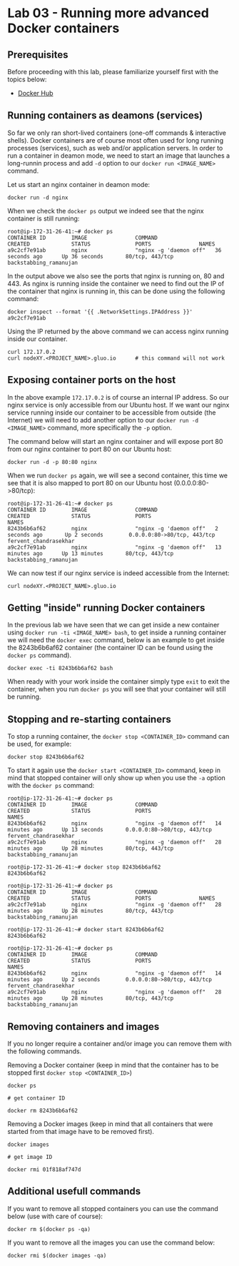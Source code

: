 # Lab 03 - Running more advanced Docker containers

## Prerequisites

Before proceeding with this lab, please familiarize yourself first with the topics below:

* [Docker Hub](https://docs.docker.com/engine/reference/glossary/#/docker-hub)

## Running containers as deamons (services)

So far we only ran short-lived containers (one-off commands & interactive shells).  Docker containers are of course most often used for long running processes (services), such as web and/or application servers.  In order to run a container in deamon mode, we need to start an image that launches a long-runnin process and add `-d` option to our `docker run <IMAGE_NAME>` command.

Let us start an nginx container in deamon mode:

```
docker run -d nginx
```

When we check the `docker ps` output we indeed see that the nginx container is still running:

```
root@ip-172-31-26-41:~# docker ps
CONTAINER ID        IMAGE               COMMAND                  CREATED             STATUS              PORTS               NAMES
a9c2cf7e91ab        nginx               "nginx -g 'daemon off"   36 seconds ago      Up 36 seconds       80/tcp, 443/tcp     backstabbing_ramanujan
```

In the output above we also see the ports that nginx is running on, 80 and 443.  As nginx is running inside the container we need to find out the IP of the container that nginx is running in, this can be done using the following command:

```
docker inspect --format '{{ .NetworkSettings.IPAddress }}' a9c2cf7e91ab
```

Using the IP returned by the above command we can access nginx running inside our container.

```
curl 172.17.0.2
curl nodeXY.<PROJECT_NAME>.gluo.io		# this command will not work
```

## Exposing container ports on the host

In the above example `172.17.0.2` is of course an internal IP address.  So our nginx service is only accessible from our Ubuntu host.  If we want our nginx service running inside our container to be accessible from outside (the Internet) we will need to add another option to our `docker run -d <IMAGE_NAME>` command, more specifically the `-p` option.

The command below will start an nginx container and will expose port 80 from our nginx container to port 80 on our Ubuntu host:

```
docker run -d -p 80:80 nginx
```

When we run `docker ps` again, we will see a second container, this time we see that it is also mapped to port 80 on our Ubuntu host (0.0.0.0:80->80/tcp):

```
root@ip-172-31-26-41:~# docker ps
CONTAINER ID        IMAGE               COMMAND                  CREATED             STATUS              PORTS                         NAMES
8243b6b6af62        nginx               "nginx -g 'daemon off"   2 seconds ago       Up 2 seconds        0.0.0.0:80->80/tcp, 443/tcp   fervent_chandrasekhar
a9c2cf7e91ab        nginx               "nginx -g 'daemon off"   13 minutes ago      Up 13 minutes       80/tcp, 443/tcp               backstabbing_ramanujan
```

We can now test if our nginx service is indeed accessible from the Internet:

```
curl nodeXY.<PROJECT_NAME>.gluo.io
```

## Getting "inside" running Docker containers

In the previous lab we have seen that we can get inside a new container using `docker run -ti <IMAGE_NAME> bash`, to get inside a running container we will need the `docker exec` command, below is an example to get inside the 8243b6b6af62 container (the container ID can be found using the `docker ps` command).

```
docker exec -ti 8243b6b6af62 bash
```

When ready with your work inside the container simply type `exit` to exit the container, when you run `docker ps` you will see that your container will still be running.

## Stopping and re-starting containers

To stop a running container, the `docker stop <CONTAINER_ID>` command can be used, for example:

```
docker stop 8243b6b6af62
```

To start it again use the `docker start <CONTAINER_ID>` command, keep in mind that stopped container will only show up when you use the `-a` option with the `docker ps` command:

```
root@ip-172-31-26-41:~# docker ps
CONTAINER ID        IMAGE               COMMAND                  CREATED             STATUS              PORTS                         NAMES
8243b6b6af62        nginx               "nginx -g 'daemon off"   14 minutes ago      Up 13 seconds       0.0.0.0:80->80/tcp, 443/tcp   fervent_chandrasekhar
a9c2cf7e91ab        nginx               "nginx -g 'daemon off"   28 minutes ago      Up 28 minutes       80/tcp, 443/tcp               backstabbing_ramanujan

root@ip-172-31-26-41:~# docker stop 8243b6b6af62
8243b6b6af62

root@ip-172-31-26-41:~# docker ps
CONTAINER ID        IMAGE               COMMAND                  CREATED             STATUS              PORTS               NAMES
a9c2cf7e91ab        nginx               "nginx -g 'daemon off"   28 minutes ago      Up 28 minutes       80/tcp, 443/tcp     backstabbing_ramanujan

root@ip-172-31-26-41:~# docker start 8243b6b6af62
8243b6b6af62

root@ip-172-31-26-41:~# docker ps
CONTAINER ID        IMAGE               COMMAND                  CREATED             STATUS              PORTS                         NAMES
8243b6b6af62        nginx               "nginx -g 'daemon off"   14 minutes ago      Up 2 seconds        0.0.0.0:80->80/tcp, 443/tcp   fervent_chandrasekhar
a9c2cf7e91ab        nginx               "nginx -g 'daemon off"   28 minutes ago      Up 28 minutes       80/tcp, 443/tcp               backstabbing_ramanujan
```

## Removing containers and images

If you no longer require a container and/or image you can remove them with the following commands.

Removing a Docker container (keep in mind that the container has to be stopped first `docker stop <CONTAINER_ID>`)

```
docker ps

# get container ID

docker rm 8243b6b6af62
```

Removing a Docker images (keep in mind that all containers that were started from that image have to be removed first).

```
docker images

# get image ID

docker rmi 01f818af747d
``` 

## Additional usefull commands

If you want to remove all stopped containers you can use the command below (use with care of course):

```
docker rm $(docker ps -qa)
```

If you want to remove all the images you can use the command below:

```
docker rmi $(docker images -qa)
```
